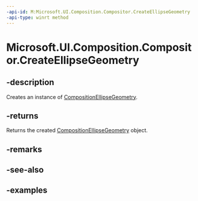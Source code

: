```yaml
---
-api-id: M:Microsoft.UI.Composition.Compositor.CreateEllipseGeometry
-api-type: winrt method
---
```


<!-- Method syntax.
public CompositionEllipseGeometry Compositor.CreateEllipseGeometry()
-->

# Microsoft.UI.Composition.Compositor.CreateEllipseGeometry

## -description

Creates an instance of [CompositionEllipseGeometry](compositionellipsegeometry.md).

## -returns

Returns the created [CompositionEllipseGeometry](compositionellipsegeometry.md) object.

## -remarks

## -see-also

## -examples

